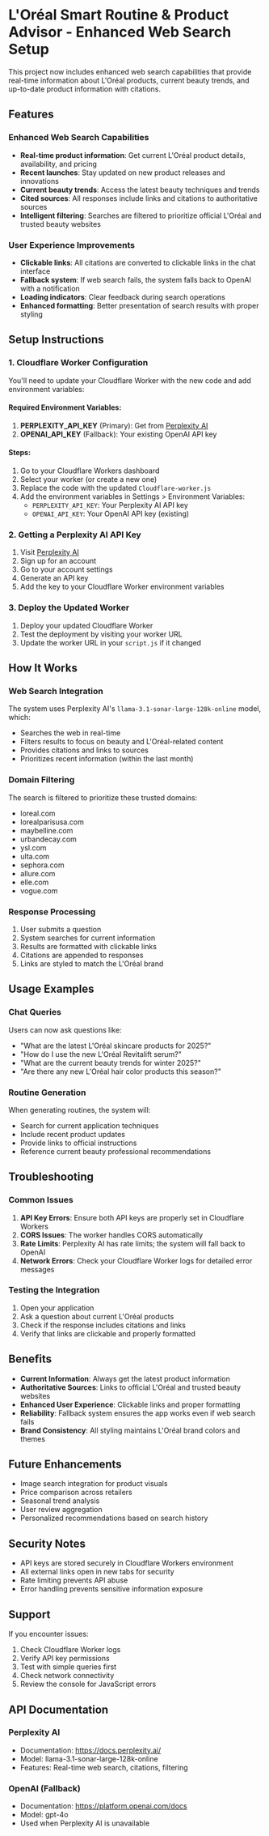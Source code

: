 # L'Oréal Smart Routine & Product Advisor - Enhanced Web Search Setup

This project now includes enhanced web search capabilities that provide real-time information about L'Oréal products, current beauty trends, and up-to-date product information with citations.

## Features

### Enhanced Web Search Capabilities

- **Real-time product information**: Get current L'Oréal product details, availability, and pricing
- **Recent launches**: Stay updated on new product releases and innovations
- **Current beauty trends**: Access the latest beauty techniques and trends
- **Cited sources**: All responses include links and citations to authoritative sources
- **Intelligent filtering**: Searches are filtered to prioritize official L'Oréal and trusted beauty websites

### User Experience Improvements

- **Clickable links**: All citations are converted to clickable links in the chat interface
- **Fallback system**: If web search fails, the system falls back to OpenAI with a notification
- **Loading indicators**: Clear feedback during search operations
- **Enhanced formatting**: Better presentation of search results with proper styling

## Setup Instructions

### 1. Cloudflare Worker Configuration

You'll need to update your Cloudflare Worker with the new code and add environment variables:

#### Required Environment Variables:

1. **PERPLEXITY_API_KEY** (Primary): Get from [Perplexity AI](https://www.perplexity.ai/)
2. **OPENAI_API_KEY** (Fallback): Your existing OpenAI API key

#### Steps:

1. Go to your Cloudflare Workers dashboard
2. Select your worker (or create a new one)
3. Replace the code with the updated `Cloudflare-worker.js`
4. Add the environment variables in Settings > Environment Variables:
   - `PERPLEXITY_API_KEY`: Your Perplexity AI API key
   - `OPENAI_API_KEY`: Your OpenAI API key (existing)

### 2. Getting a Perplexity AI API Key

1. Visit [Perplexity AI](https://www.perplexity.ai/)
2. Sign up for an account
3. Go to your account settings
4. Generate an API key
5. Add the key to your Cloudflare Worker environment variables

### 3. Deploy the Updated Worker

1. Deploy your updated Cloudflare Worker
2. Test the deployment by visiting your worker URL
3. Update the worker URL in your `script.js` if it changed

## How It Works

### Web Search Integration

The system uses Perplexity AI's `llama-3.1-sonar-large-128k-online` model, which:

- Searches the web in real-time
- Filters results to focus on beauty and L'Oréal-related content
- Provides citations and links to sources
- Prioritizes recent information (within the last month)

### Domain Filtering

The search is filtered to prioritize these trusted domains:

- loreal.com
- lorealparisusa.com
- maybelline.com
- urbandecay.com
- ysl.com
- ulta.com
- sephora.com
- allure.com
- elle.com
- vogue.com

### Response Processing

1. User submits a question
2. System searches for current information
3. Results are formatted with clickable links
4. Citations are appended to responses
5. Links are styled to match the L'Oréal brand

## Usage Examples

### Chat Queries

Users can now ask questions like:

- "What are the latest L'Oréal skincare products for 2025?"
- "How do I use the new L'Oréal Revitalift serum?"
- "What are the current beauty trends for winter 2025?"
- "Are there any new L'Oréal hair color products this season?"

### Routine Generation

When generating routines, the system will:

- Search for current application techniques
- Include recent product updates
- Provide links to official instructions
- Reference current beauty professional recommendations

## Troubleshooting

### Common Issues

1. **API Key Errors**: Ensure both API keys are properly set in Cloudflare Workers
2. **CORS Issues**: The worker handles CORS automatically
3. **Rate Limits**: Perplexity AI has rate limits; the system will fall back to OpenAI
4. **Network Errors**: Check your Cloudflare Worker logs for detailed error messages

### Testing the Integration

1. Open your application
2. Ask a question about current L'Oréal products
3. Check if the response includes citations and links
4. Verify that links are clickable and properly formatted

## Benefits

- **Current Information**: Always get the latest product information
- **Authoritative Sources**: Links to official L'Oréal and trusted beauty websites
- **Enhanced User Experience**: Clickable links and proper formatting
- **Reliability**: Fallback system ensures the app works even if web search fails
- **Brand Consistency**: All styling maintains L'Oréal brand colors and themes

## Future Enhancements

- Image search integration for product visuals
- Price comparison across retailers
- Seasonal trend analysis
- User review aggregation
- Personalized recommendations based on search history

## Security Notes

- API keys are stored securely in Cloudflare Workers environment
- All external links open in new tabs for security
- Rate limiting prevents API abuse
- Error handling prevents sensitive information exposure

## Support

If you encounter issues:

1. Check Cloudflare Worker logs
2. Verify API key permissions
3. Test with simple queries first
4. Check network connectivity
5. Review the console for JavaScript errors

## API Documentation

### Perplexity AI

- Documentation: https://docs.perplexity.ai/
- Model: llama-3.1-sonar-large-128k-online
- Features: Real-time web search, citations, filtering

### OpenAI (Fallback)

- Documentation: https://platform.openai.com/docs
- Model: gpt-4o
- Used when Perplexity AI is unavailable
